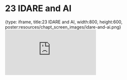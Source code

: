 # 23 IDARE and AI
 
{type: iframe, title:23 IDARE and AI, width:800, height:600, poster:resources/chapt_screen_images/idare-and-ai.png}
![](https://hutchdatascience.org/AI_for_Decision_Makers/no_toc/idare-and-ai.html)
 

 
